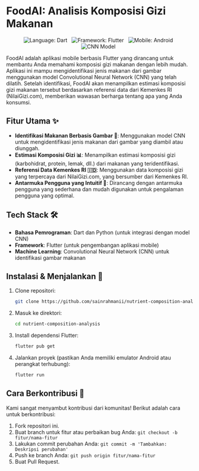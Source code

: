 # FoodAI: Analisis Komposisi Gizi Makanan

<p align="center">
  <img style="margin-right: 8px;" src="https://img.shields.io/badge/Language-Dart-blue" alt="Language: Dart">
  <img style="margin-right: 8px;" src="https://img.shields.io/badge/Framework-Flutter-brightgreen" alt="Framework: Flutter">
  <img style="margin-right: 8px;" src="https://img.shields.io/badge/Mobile-Android-green" alt="Mobile: Android">
  <img style="margin-right: 8px;" src="https://img.shields.io/badge/CNN-Model-orange" alt="CNN Model">
</p>

FoodAI adalah aplikasi mobile berbasis Flutter yang dirancang untuk membantu Anda memahami komposisi gizi makanan dengan lebih mudah. Aplikasi ini mampu mengidentifikasi jenis makanan dari gambar menggunakan model Convolutional Neural Network (CNN) yang telah dilatih. Setelah identifikasi, FoodAI akan menampilkan estimasi komposisi gizi makanan tersebut berdasarkan referensi data dari Kemenkes RI (NilaiGizi.com), memberikan wawasan berharga tentang apa yang Anda konsumsi.

## Fitur Utama ✨

*   **Identifikasi Makanan Berbasis Gambar 📸**: Menggunakan model CNN untuk mengidentifikasi jenis makanan dari gambar yang diambil atau diunggah.
*   **Estimasi Komposisi Gizi 📊**: Menampilkan estimasi komposisi gizi (karbohidrat, protein, lemak, dll.) dari makanan yang teridentifikasi.
*   **Referensi Data Kemenkes RI 🇮🇩**: Menggunakan data komposisi gizi yang terpercaya dari NilaiGizi.com, yang bersumber dari Kemenkes RI.
*   **Antarmuka Pengguna yang Intuitif 📱**: Dirancang dengan antarmuka pengguna yang sederhana dan mudah digunakan untuk pengalaman pengguna yang optimal.

## Tech Stack 🛠️

*   **Bahasa Pemrograman**: Dart dan Python (untuk integrasi dengan model CNN)
*   **Framework**: Flutter (untuk pengembangan aplikasi mobile)
*   **Machine Learning**: Convolutional Neural Network (CNN) untuk identifikasi gambar makanan

## Instalasi & Menjalankan 🚀

1.  Clone repositori:
    ```bash
    git clone https://github.com/sainrahmanii/nutrient-composition-analysis
    ```

2.  Masuk ke direktori:
    ```bash
    cd nutrient-composition-analysis
    ```

3.  Install dependensi Flutter:
    ```bash
    flutter pub get
    ```

4.  Jalankan proyek (pastikan Anda memiliki emulator Android atau perangkat terhubung):
    ```bash
    flutter run
    ```

## Cara Berkontribusi 🤝

Kami sangat menyambut kontribusi dari komunitas! Berikut adalah cara untuk berkontribusi:

1.  Fork repositori ini.
2.  Buat branch untuk fitur atau perbaikan bug Anda: `git checkout -b fitur/nama-fitur`
3.  Lakukan commit perubahan Anda: `git commit -m 'Tambahkan: Deskripsi perubahan'`
4.  Push ke branch Anda: `git push origin fitur/nama-fitur`
5.  Buat Pull Request.
